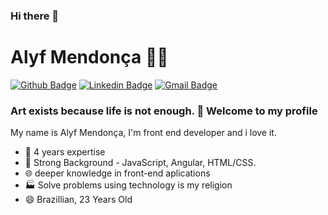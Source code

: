 ### Hi there 👋

# Alyf Mendonça :man_technologist:

[![Github Badge](https://img.shields.io/badge/-Github-000?style=flat-square&logo=Github&logoColor=white&link=https://github.com/alyfmendonca)](https://github.com/alyfmendonca)
[![Linkedin Badge](https://img.shields.io/badge/-LinkedIn-blue?style=flat-square&logo=Linkedin&logoColor=white&link=https://www.linkedin.com/in/alyf-mendon%C3%A7a-3549a5144/)](https://www.linkedin.com/in/alyf-mendon%C3%A7a-3549a5144/)
[![Gmail Badge](https://img.shields.io/badge/-Gmail-c14438?style=flat-square&logo=Gmail&logoColor=white&link=mailto:romulo@scampini.com.br)](mailto:alyfmendonca1@gmail.com)

### Art exists because life is not enough. :roller_coaster: Welcome to my profile

My name is Alyf Mendonça, I'm front end developer and i love it.

 - :dash: 4 years expertise 
 - :busts_in_silhouette: Strong Background - JavaScript, Angular, HTML/CSS.
 - :globe_with_meridians: deeper knowledge in front-end aplications
 - 🏭 Solve problems using technology is my religion
 - 😄 Brazillian, 23 Years Old
